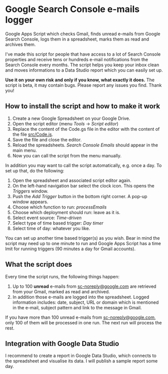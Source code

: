 # Google Search Console e-mails logger

Google Apps Script which checks Gmail, finds unread e-mails from Google Search Console, logs them in a spreadsheet, marks them as read and archives them.

I've made this script for people that have access to a lot of Search Console properties and receive tens or hundreds e-mail notifications from the Search Console every months. The script helps you keep your inbox clean and moves informations to a Data Studio report which you can easily set up.

**Use it on your own risk and only if you know, what exactly it does.** The script is beta, it may contain bugs. Please report any issues you find. Thank you!

## How to install the script and how to make it work

1. Create a new Google Spreadsheet on your Google Drive.
1. Open the script editor (menu *Tools* -> *Script editor*)
1. Replace the content of the Code.gs file in the editor with the content of the file [src/Code.js](https://github.com/MarekProkop/search-console-emails/blob/main/src/Code.js).
1. Save the file and close the editor.
1. Reload the spreadsheets. *Search Console Emails* should appear in the main menu.
1. Now you can call the script from the menu manually.

In addition you may want to call the script automatically, e.g. once a day. To set up that, do the following:

1. Open the spreadsheet and associated script editor again.
1. On the left-hand navigation bar select the clock icon. This opens the *Triggers* window.
1. Push the *Add Trigger* button in the bottom right corner. A pop-up window appears.
1. Choose which function to run: *processEmails*
1. Choose which deployment should run: leave as it is.
1. Select event source: *Time-driven*
1. Select type of time based trigger: *Day timer*
1. Select time of day: whatever you like.

You can set up another time based trigger(s) as you wish. Bear in mind the script may need up to one minute to run and Google Apps Script has a time lmit for running triggers (90 minutes a day for Gmail accounts).

## What the script does

Every time the script runs, the following things happen:

1. Up to 100 **unread** e-mails from sc-noreply@google.com are retrieved from your Gmail, marked as read and archived.
1. In addition those e-mails are logged into the spreadsheet. Logged information includes: date, subject, URL or domain which is mentioned in the e-mail, subject pattern and link to the message in Gmail.

If you have more than 100 unread e-mails from sc-noreply@google.com, only 100 of them will be processed in one run. The next run will process the rest.

## Integration with Google Data Studio

I recommend to create a report in Google Data Studio, which connects to the spreadsheet and visualise its data. I will publish a sample report some day.

